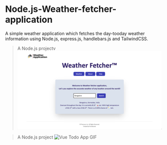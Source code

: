 # Node.js-Weather-fetcher-application
A simple weather application which fetches the day-tooday weather information using Node.js, express.js, handlebars.js and TailwindCSS.
> A Node.js projectv
![Vue Todo App GIF](https://github.com/punitkmryh/Node.js-Weather-Fetcher/blob/master/public/img/home.png)

> A Node.js project
![Vue Todo App GIF](https://github.com/punitkmryh/Node.js-Web-app/blob/master/public/img/Screen%20Shot%202020-06-04%20at%2010.56.52%20PM.png)
